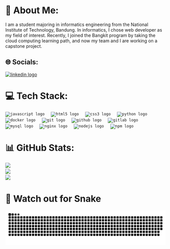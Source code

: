 # 💫 About Me:
I am a student majoring in informatics engineering from the National Institute of Technology, Bandung. In informatics, I chose web developer as my field of interest. Recently, I joined the Bangkit program by taking the cloud computing learning path, and now my team and I are working on a capstone project.


## 🌐 Socials:
<div align="left">
  <a href="https://www.linkedin.com/in/muhammad-ghaza-azhar-lesmana" target="_blank">
    <img src="https://img.shields.io/static/v1?message=LinkedIn&logo=linkedin&label=&color=0077B5&logoColor=white&labelColor=&style=for-the-badge" height="35" alt="linkedin logo" />
  </a>
</div>


# 💻 Tech Stack:
<div align="left">
 <code><img src="https://cdn.jsdelivr.net/gh/devicons/devicon/icons/javascript/javascript-original.svg" height="30" alt="javascript logo"  /></code>
  <img width="12" />
  <code><img src="https://cdn.jsdelivr.net/gh/devicons/devicon/icons/html5/html5-original.svg" height="30" alt="html5 logo"  /></code>
  <img width="12" />
  <code><img src="https://cdn.jsdelivr.net/gh/devicons/devicon/icons/css3/css3-original.svg" height="30" alt="css3 logo"  /></code>
  <img width="12" />
  <code><img src="https://cdn.jsdelivr.net/gh/devicons/devicon/icons/python/python-original.svg" height="30" alt="python logo"  /></code>
  <img width="12" />
  <code><img src="https://cdn.jsdelivr.net/gh/devicons/devicon/icons/docker/docker-original.svg" height="30" alt="docker logo"  /></code>
  <img width="12" />
  <code><img src="https://cdn.jsdelivr.net/gh/devicons/devicon/icons/git/git-original.svg" height="30" alt="git logo"  /></code>
  <img width="12" />
  <code><img src="https://skillicons.dev/icons?i=github" height="30" alt="github logo"  /></code>
  <img width="12" />
  <code><img src="https://cdn.jsdelivr.net/gh/devicons/devicon/icons/gitlab/gitlab-original.svg" height="30" alt="gitlab logo"  /></code>
  <img width="12" />
  <code><img src="https://skillicons.dev/icons?i=mysql" height="30" alt="mysql logo"  /></code>
  <img width="12" />
  <code><img src="https://cdn.jsdelivr.net/gh/devicons/devicon/icons/nginx/nginx-original.svg" height="30" alt="nginx logo"  /></code>
  <img width="12" />
  <code><img src="https://cdn.jsdelivr.net/gh/devicons/devicon/icons/nodejs/nodejs-original.svg" height="30" alt="nodejs logo"  /></code>
  <img width="12" />
  <code><img src="https://cdn.jsdelivr.net/gh/devicons/devicon/icons/npm/npm-original-wordmark.svg" height="30" alt="npm logo"  /></code>
  <img width="12" />
</div>

# 📊 GitHub Stats:
![](https://github-readme-stats.vercel.app/api?username=Ghajaajai&theme=shadow_green&hide_border=false&include_all_commits=false&count_private=false)<br/>
![](https://github-readme-streak-stats.herokuapp.com/?user=Ghajaajai&theme=shadow_green&hide_border=false)<br/>
![](https://github-readme-stats.vercel.app/api/top-langs/?username=Ghajaajai&theme=shadow_green&hide_border=false&include_all_commits=false&count_private=false&layout=compact)

# 🐍 Watch out for Snake
![Snake animation](https://raw.githubusercontent.com/Ghajaajai/Ghajaajai/output/github-contribution-grid-snake-dark.svg)

###
